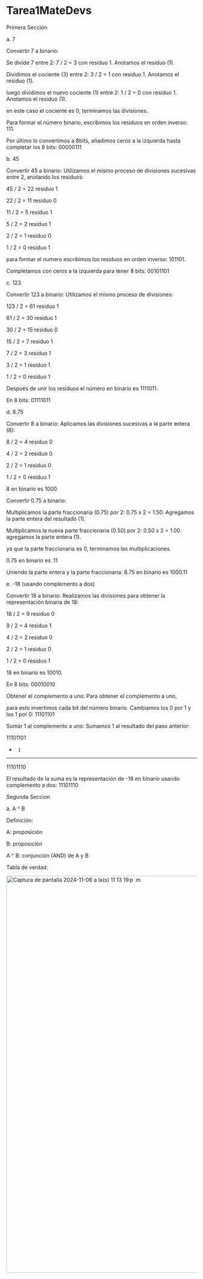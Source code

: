 # Tarea1MateDevs

Primera Sección



a. 7

Convertir 7 a binario:

Se divide 7 entre 2: 7 / 2 = 3 con residuo 1. Anotamos el residuo (1).

Dividimos el cociente (3) entre 2: 3 / 2 = 1 con residuo 1. Anotamos el residuo (1).

luego dividimos el nuevo cociente (1) entre 2: 1 / 2 = 0 con residuo 1. Anotamos el residuo (1).

en este caso el cociente es 0, terminamos las divisiones.

Para formar el número binario, escribimos los residuos en orden inverso: 111.

Por último lo convertimos a 8bits, añadimos ceros a la izquierda hasta completar los 8 bits: 00000111



b. 45

Convertir 45 a binario:  Utilizamos el mismo proceso de divisiones sucesivas entre 2, anotando los residuos:

45 / 2 = 22 residuo 1

22 / 2 = 11 residuo 0

11 / 2 = 5 residuo 1

5 / 2 = 2 residuo 1

2 / 2 = 1 residuo 0

1 / 2 = 0 residuo 1

para formar el numero escribimos los residuos en orden inverso: 101101.

Completamos con ceros a la izquierda para tener 8 bits: 00101101




c. 123

Convertir 123 a binario:  Utilizamos el mismo proceso de divisiones:

123 / 2 = 61 residuo 1

61 / 2 = 30 residuo 1

30 / 2 = 15 residuo 0

15 / 2 = 7 residuo 1

7 / 2 = 3 residuo 1

3 / 2 = 1 residuo 1

1 / 2 = 0 residuo 1   

Después de unir los residuos el número en binario es 1111011. 

En 8 bits: 01111011



d. 8.75

Convertir 8 a binario:  Aplicamos las divisiones sucesivas a la parte entera (8):

8 / 2 = 4 residuo 0

4 / 2 = 2 residuo 0

2 / 2 = 1 residuo 0

1 / 2 = 0 residuo 1

8 en binario es 1000.

Convertir 0.75 a binario:

Multiplicamos la parte fraccionaria (0.75) por 2: 0.75 x 2 = 1.50. Agregamos la parte entera del resultado (1).

Multiplicamos la nueva parte fraccionaria (0.50) por 2: 0.50 x 2 = 1.00. agregamos la parte entera (1).

ya que la parte fraccionaria es 0, terminamos las multiplicaciones.

0.75 en binario es .11

Uniendo la parte entera y la parte fraccionaria: 8.75 en binario es 1000.11



e. -18 (usando complemento a dos)

Convertir 18 a binario:  Realizamos las divisiones para obtener la representación binaria de 18:

18 / 2 = 9 residuo 0

9 / 2 = 4 residuo 1

4 / 2 = 2 residuo 0

2 / 2 = 1 residuo 0

1 / 2 = 0 residuo 1

18 en binario es 10010. 

En 8 bits: 00010010

Obtener el complemento a uno:  Para obtener el complemento a uno, 

para esto invertimos cada bit del número binario. Cambiamos los 0 por 
1 y los 1 por 0:  11101101

Sumar 1 al complemento a uno:  Sumamos 1 al resultado del paso anterior:

11101101
+      1
---------
11101110 

El resultado de la suma es la representación de -18 en binario usando complemento a dos: 11101110


Segunda Seccion

a. A ^ B

Definición:

A: proposición

B: proposición

A ^ B: conjunción (AND) de A y B

Tabla de verdad:

<img width="1048" alt="Captura de pantalla 2024-11-06 a la(s) 11 13 19 p  m" src="https://github.com/user-attachments/assets/479129e0-7292-4e2f-b394-f534ee79a142">

